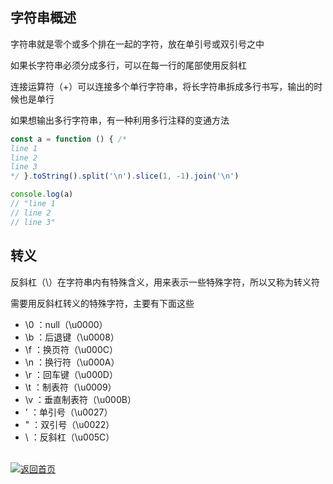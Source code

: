 ## 字符串概述

字符串就是零个或多个排在一起的字符，放在单引号或双引号之中

如果长字符串必须分成多行，可以在每一行的尾部使用反斜杠

连接运算符（+）可以连接多个单行字符串，将长字符串拆成多行书写，输出的时候也是单行

如果想输出多行字符串，有一种利用多行注释的变通方法

```js
const a = function () { /*
line 1
line 2
line 3
*/ }.toString().split('\n').slice(1, -1).join('\n')

console.log(a)
// "line 1
// line 2
// line 3"
```

## 转义

反斜杠（\）在字符串内有特殊含义，用来表示一些特殊字符，所以又称为转义符

需要用反斜杠转义的特殊字符，主要有下面这些

- \0 ：null（\u0000）
- \b ：后退键（\u0008）
- \f ：换页符（\u000C）
- \n ：换行符（\u000A）
- \r ：回车键（\u000D）
- \t ：制表符（\u0009）
- \v ：垂直制表符（\u000B）
- \' ：单引号（\u0027）
- \" ：双引号（\u0022）
- \\ ：反斜杠（\u005C）

<br>
<a href="../../README.md"><img src="https://img.shields.io/badge/-%E8%BF%94%E5%9B%9E%E9%A6%96%E9%A1%B5-grey" alt="返回首页"/></a>
